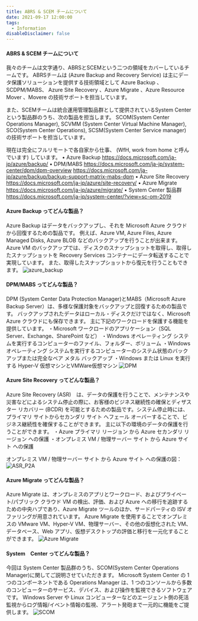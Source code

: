 ```yaml
---
title: ABRS & SCEM チームについて
date: 2021-09-17 12:00:00
tags:
  - Information
disableDisclaimer: false
---
```


<!-- more -->
#### ABRS & SCEM チームについて
我々のチームは文字通り、ABRSとSCEMという二つの領域をカバーしているチームです。
ABRSチームは (Azure Backup and Recovery Service) は主にデータ保護ソリューションを提供する技術領域として Azure Backup 、SCDPM/MABS、 Azure Site Recovery 、Azure Migrate 、Azure Resource Mover 、Movere の技術サポートを担当しています。

また、SCEMチームは統合運用管理製品群として提供されているSystem Centerという製品群のうち、次の製品を担当します。
SCOM(System Center Operations Manager), SCVMM (System Center Virtual Machine Manager), SCO(System Center Operations), SCSM(System Center Service manager) の技術サポートを担当しています。

現在は完全にフルリモートで各自家から仕事、 (WfH, work from home と呼んでいます) しています。
• Azure Backup
https://docs.microsoft.com/ja-jp/azure/backup/
• DPM/MABS
https://docs.microsoft.com/ja-jp/system-center/dpm/dpm-overview
https://docs.microsoft.com/ja-jp/azure/backup/backup-support-matrix-mabs-dpm
• Azure Site Recovery
https://docs.microsoft.com/ja-jp/azure/site-recovery/
• Azure Migrate
https://docs.microsoft.com/ja-jp/azure/migrate/
• System Center 製品群　
https://docs.microsoft.com/ja-jp/system-center/?view=sc-om-2019


#### Azure Backup  ってどんな製品？
Azure Backup はデータをバックアップし、それを Microsoft Azure クラウド から回復するための製品です。 
例えば、Azure VM, Azure Files, Azure Managed Disks, Azure BLOB などのバックアップを行うことが出来ます。
Azure VM のバックアップでは、ディスクのスナップショットを取得し、取得したスナップショットを Recovery Services コンテナーにデータ転送することで実現しています。
また、取得したスナップショットから復元を行うこともできます。
![azure_backup](https://user-images.githubusercontent.com/71251920/133728140-8c4f95d7-e3dc-4439-8356-056e0590aebf.png)

#### DPM/MABS ってどんな製品？
DPM (System Center Data Protection Manager)とMABS（Microsoft Azure Backup Server）は、多様な保護対象をバックアップと回復するための製品です。
バックアップされたデータはローカル・ディスクだけではなく、Microsoft Azure クラウドにも保存できます。
主に下記のワークロードを保護する機能を提供しています。
・Microsoft ワークロードのアプリケーション（SQL Server、Exchange、SharePoint など）
・Windows オペレーティング システムを実行するコンピューターのファイル、フォルダー、ボリューム
・Windows オペレーティング システムを実行するコンピューターのシステム状態のバックアップまたは完全なベア メタル バックアップ
・Windows または Linux を実行する Hyper-V 仮想マシンとVMWare仮想マシン
![DPM](https://user-images.githubusercontent.com/71251920/133728130-f8ca4a41-0a0b-42da-ad6f-108a80fe2908.png)

#### Azure Site Recovery ってどんな製品？
Azure Site Recovery (ASR)　は、データの保護を行うことで、メンテナンスや災害などによるシステム停止の際に、お客様のビジネス継続性の確保とディザスター リカバリー (BCDR) を可能とするための製品です。システム停止時には、プライマリ サイトからセカンダリ サイト へフェール オーバーすることで、ビジネス継続性を確保することができます。
主に以下の環境のデータの保護を行うことができます。
・Azure プライマリ リージョン から Azure セカンダリ リージョン への保護
・オンプレミス VM / 物理サーバー サイト から Azure サイト への保護

オンプレミス VM / 物理サーバー サイト から Azure サイト への保護の図：
![ASR_P2A](https://user-images.githubusercontent.com/71251920/133694495-87f3774d-656f-4ee4-8728-206be247a534.png)

#### Azure Migrate ってどんな製品？
Azure Migrate は、オンプレミスのアプリとワークロード、およびプライベート/パブリック クラウド VM の検出、評価、および Azure への移行を追跡するための中央ハブであり、Azure Migrate ツールのほか、サードパーティの ISV オファリングが用意されています。
Azure Migrate を使用することでオンプレミスの VMware VM、Hyper-V VM、物理サーバー、その他の仮想化された VM、データベース、Web アプリ、仮想デスクトップの評価と移行を一元化することができます。
![Azure Migrate](https://user-images.githubusercontent.com/71251920/133727696-e693d2f9-aaa2-4eeb-8bb6-498ea225a939.png)

#### System　Center ってどんな製品？
今回は System Center 製品群のうち、SCOM(System Center Operations Manager)に関してご説明させていただきます。
Microsoft System Center の 1 つのコンポーネントである Operations Manager は、1 つのコンソールから多数のコンピューターのサービス、デバイス、および操作を監視できるソフトウェアです。
Windows Server や Linux コンピューターなどのエージェント側の死活監視からログ情報/イベント情報の監視、アラート発砲まで一元的に機能をご提供します。
![SCOM](https://user-images.githubusercontent.com/71251920/133543828-aa1bc2cc-ae05-4b80-b53f-1a87b1ddce2f.png)

